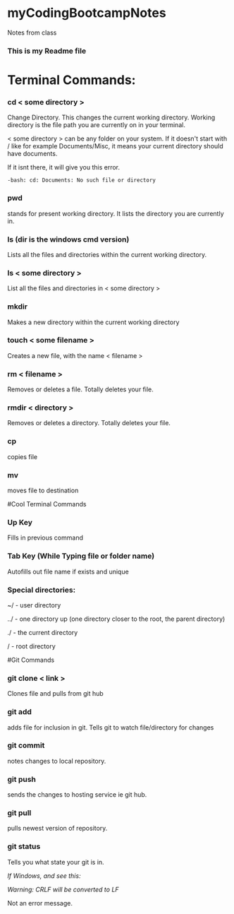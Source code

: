 # myCodingBootcampNotes
Notes from class


### This is my Readme file

# Terminal Commands:

### cd < some directory >
Change Directory. This changes the current working directory. Working directory is the file path you are currently on in your terminal.

< some directory > can be any folder on your system. If it doesn't start with / like for example Documents/Misc, it means your current directory should have documents.

If it isnt there, it will give you this error.

`-bash: cd: Documents: No such file or directory`

### pwd

stands for present working directory. It lists the directory you are currently in.

### ls (dir  is the windows cmd version)

Lists all the files and directories within the current working directory.

### ls < some directory >

List all the files and directories in < some directory >

### mkdir

Makes a new directory within the current working directory


### touch < some filename >

Creates a new file, with the name < filename > 

### rm < filename >

Removes or deletes a file. Totally deletes your file.

### rmdir < directory >

Removes or deletes a directory. Totally deletes your file.

### cp <target file> <destination file>

copies file

### mv <target file> <destination file>

moves file to destination

#Cool Terminal Commands

### Up Key

Fills in previous command

### Tab Key (While Typing file or folder name)

Autofills out file name if exists and unique

### Special directories:

~/ - user directory

../ - one directory up (one directory closer to the root, the parent directory)

./ - the current directory

/ - root directory

#Git Commands

### git clone < link >

Clones file and pulls from git hub

### git add <name of file>

adds file for inclusion in git. Tells git to watch file/directory for changes

### git commit

notes changes to local repository.

### git push

sends the changes to hosting service ie git hub.

### git pull

pulls newest version of repository.

### git status

Tells you what state your git is in.

_If Windows, and see this:_

*Warning: CRLF will be converted to LF*

Not an error message.
